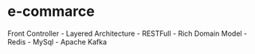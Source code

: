 # e-commarce

Front Controller - Layered Architecture - RESTFull - Rich Domain Model - Redis - MySql - Apache Kafka


